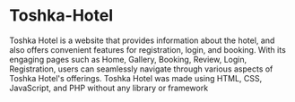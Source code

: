 # Toshka-Hotel
Toshka Hotel is a website that provides information about the hotel, and also offers convenient features for registration, login, and booking. With its engaging pages such as Home, Gallery, Booking, Review, Login, Registration, users can seamlessly navigate through various aspects of Toshka Hotel's offerings.
Toshka Hotel was made using HTML, CSS, JavaScript, and PHP without any library or framework
